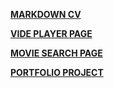 **[MARKDOWN CV](https://ilyashkvalniy.github.io/rsschool-cv/cv)**

<!-- **[CV PAGE](https://ilyashkvalniy.github.io/rsschool-cv/)** -->

**[VIDE PLAYER PAGE](https://ilyashkvalniy.github.io/rsschool-cv/js30-videoplayer/)**

**[MOVIE SEARCH PAGE](https://ilyashkvalniy.github.io/rsschool-cv/movie-app/)**

**[PORTFOLIO PROJECT](https://ilyashkvalniy.github.io/rsschool-cv/portfolio/)**
